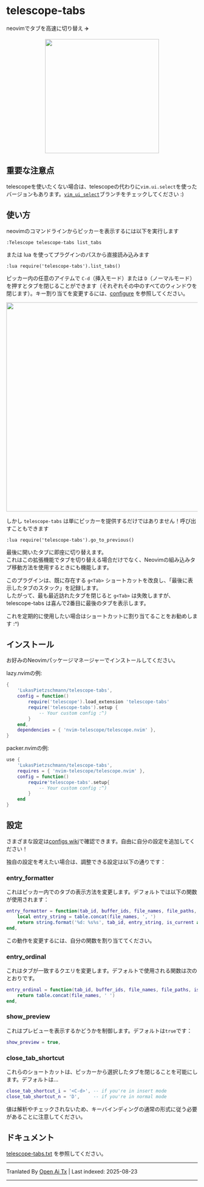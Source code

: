 # telescope-tabs
neovimでタブを高速に切り替え ✈️

<p align="center">
	<img src="https://github.com/LukasPietzschmann/telescope-tabs/assets/49213919/e749d458-4ffd-4af2-aba9-86d0e3fb4862" width="300px" />
</p>

## 重要な注意点
telescopeを使いたくない場合は、telescopeの代わりに`vim.ui.select`を使ったバージョンもあります。[`vim_ui_select`](https://github.com/LukasPietzschmann/telescope-tabs/tree/vim_ui_select)ブランチをチェックしてください :)

## 使い方
neovimのコマンドラインからピッカーを表示するには以下を実行します
```
:Telescope telescope-tabs list_tabs
```
または lua を使ってプラグインのパスから直接読み込みます

```viml
:lua require('telescope-tabs').list_tabs()
```

ピッカー内の任意のアイテムで `C-d`（挿入モード）または `D`（ノーマルモード）を押すとタブを閉じることができます（それぞれその中のすべてのウィンドウを閉じます）。キー割り当てを変更するには、[configure](https://github.com/LukasPietzschmann/telescope-tabs#configure) を参照してください。
<p align="center">
	<img src="https://user-images.githubusercontent.com/49213919/216813167-45ca1908-b15f-4904-a441-6420d82dcb16.png" width="550"  />
</p>

しかし `telescope-tabs` は単にピッカーを提供するだけではありません！呼び出すこともできます
```viml
:lua require('telescope-tabs').go_to_previous()
```
最後に開いたタブに即座に切り替えます。  
これはこの拡張機能でタブを切り替える場合だけでなく、Neovimの組み込みタブ移動方法を使用するときにも機能します。  

このプラグインは、既に存在する `g<Tab>` ショートカットを改良し、「最後に表示したタブのスタック」を記録します。  
したがって、最も最近訪れたタブを閉じると `g<Tab>` は失敗しますが、telescope-tabs は喜んで2番目に最後のタブを表示します。  

これを定期的に使用したい場合はショートカットに割り当てることをお勧めします :^)  


## インストール  
お好みのNeovimパッケージマネージャーでインストールしてください。  

lazy.nvimの例:
```lua
{
	'LukasPietzschmann/telescope-tabs',
	config = function()
		require('telescope').load_extension 'telescope-tabs'
		require('telescope-tabs').setup {
			-- Your custom config :^)
		}
	end,
	dependencies = { 'nvim-telescope/telescope.nvim' },
}
```

packer.nvimの例:
```lua
use {
	'LukasPietzschmann/telescope-tabs',
	requires = { 'nvim-telescope/telescope.nvim' },
	config = function()
		require'telescope-tabs'.setup{
			-- Your custom config :^)
		}
	end
}
```
## 設定
さまざまな設定は[configs wiki](https://github.com/LukasPietzschmann/telescope-tabs/wiki/Configs#configs)で確認できます。自由に自分の設定を追加してください！

独自の設定を考えたい場合は、調整できる設定は以下の通りです：

### entry_formatter
これはピッカー内でのタブの表示方法を変更します。デフォルトでは以下の関数が使用されます：
```lua
entry_formatter = function(tab_id, buffer_ids, file_names, file_paths, is_current)
	local entry_string = table.concat(file_names, ', ')
	return string.format('%d: %s%s', tab_id, entry_string, is_current and ' <' or '')
end,
```
この動作を変更するには、自分の関数を割り当ててください。

### entry_ordinal
これはタブが一致するクエリを変更します。デフォルトで使用される関数は次のとおりです。
```lua
entry_ordinal = function(tab_id, buffer_ids, file_names, file_paths, is_current)
	return table.concat(file_names, ' ')
end,
```

### show_preview
これはプレビューを表示するかどうかを制御します。デフォルトは`true`です：
```lua
show_preview = true,
```

### close_tab_shortcut
これらのショートカットは、ピッカーから選択したタブを閉じることを可能にします。デフォルトは...
```lua
close_tab_shortcut_i = '<C-d>', -- if you're in insert mode
close_tab_shortcut_n = 'D',     -- if you're in normal mode
```
値は解析やチェックされないため、キーバインディングの通常の形式に従う必要があることに注意してください。

## ドキュメント
[telescope-tabs.txt](https://github.com/LukasPietzschmann/telescope-tabs/blob/master/doc/telescope-tabs.txt) を参照してください。


---

Tranlated By [Open Ai Tx](https://github.com/OpenAiTx/OpenAiTx) | Last indexed: 2025-08-23

---